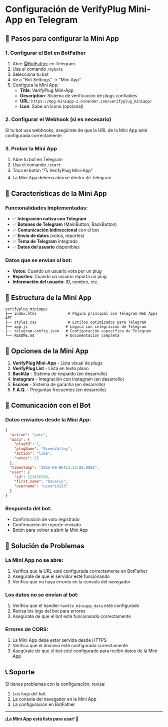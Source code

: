 # Configuración de VerifyPlug Mini-App en Telegram

## 🚀 Pasos para configurar la Mini App

### 1. Configurar el Bot en BotFather

1. Abre [@BotFather](https://t.me/BotFather) en Telegram
2. Usa el comando `/mybots`
3. Selecciona tu bot
4. Ve a "Bot Settings" → "Mini App"
5. Configura la Mini App:
   - **Title**: VerifyPlug Mini-App
   - **Description**: Sistema de verificación de plugs confiables
   - **URL**: `https://mpg-miniapp-1.onrender.com/verifyplug_miniapp/`
   - **Icon**: Sube un icono (opcional)

### 2. Configurar el Webhook (si es necesario)

Si tu bot usa webhooks, asegúrate de que la URL de la Mini App esté configurada correctamente.

### 3. Probar la Mini App

1. Abre tu bot en Telegram
2. Usa el comando `/start`
3. Toca el botón "🔍 VerifyPlug Mini-App"
4. La Mini App debería abrirse dentro de Telegram

## 🔧 Características de la Mini App

### Funcionalidades Implementadas:
- ✅ **Integración nativa con Telegram**
- ✅ **Botones de Telegram** (MainButton, BackButton)
- ✅ **Comunicación bidireccional** con el bot
- ✅ **Envío de datos** (votos, reportes)
- ✅ **Tema de Telegram** integrado
- ✅ **Datos del usuario** disponibles

### Datos que se envían al bot:
- **Votos**: Cuando un usuario vota por un plug
- **Reportes**: Cuando un usuario reporta un plug
- **Información del usuario**: ID, nombre, etc.

## 📱 Estructura de la Mini App

```
verifyplug_miniapp/
├── index.html              # Página principal con Telegram Web Apps API
├── styles.css              # Estilos optimizados para Telegram
├── app.js                 # Lógica con integración de Telegram
├── telegram-config.json   # Configuración específica de Telegram
└── README.md              # Documentación completa
```

## 🎯 Opciones de la Mini App

1. **VerifyPlug Mini-App** - Lista visual de plugs
2. **VerifyPlug List** - Lista en texto plano
3. **BackUp** - Sistema de respaldo (en desarrollo)
4. **Instagram** - Integración con Instagram (en desarrollo)
5. **Escrow** - Sistema de garantía (en desarrollo)
6. **F.A.Q.** - Preguntas frecuentes (en desarrollo)

## 🔄 Comunicación con el Bot

### Datos enviados desde la Mini App:
```json
{
  "action": "vote",
  "data": {
    "plugId": 1,
    "plugName": "GreenValley",
    "action": "like",
    "votes": 25
  },
  "timestamp": "2025-09-06T11:22:00.000Z",
  "user": {
    "id": 123456789,
    "first_name": "Usuario",
    "username": "usuario123"
  }
}
```

### Respuesta del bot:
- Confirmación de voto registrado
- Confirmación de reporte enviado
- Botón para volver a abrir la Mini App

## 🚨 Solución de Problemas

### La Mini App no se abre:
1. Verifica que la URL esté configurada correctamente en BotFather
2. Asegúrate de que el servidor esté funcionando
3. Verifica que no haya errores en la consola del navegador

### Los datos no se envían al bot:
1. Verifica que el handler `handle_miniapp_data` esté configurado
2. Revisa los logs del bot para errores
3. Asegúrate de que el bot esté funcionando correctamente

### Errores de CORS:
1. La Mini App debe estar servida desde HTTPS
2. Verifica que el dominio esté configurado correctamente
3. Asegúrate de que el bot esté configurado para recibir datos de la Mini App

## 📞 Soporte

Si tienes problemas con la configuración, revisa:
1. Los logs del bot
2. La consola del navegador en la Mini App
3. La configuración en BotFather

---

**¡La Mini App está lista para usar! 🎉**
